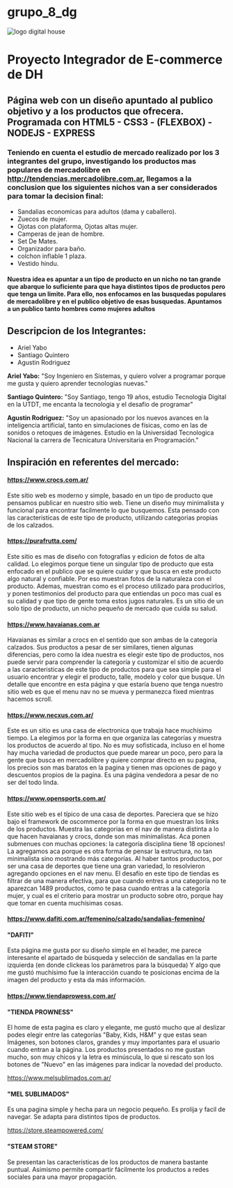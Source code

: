 # grupo_8_dg

![logo digital house](https://www.digitalhouse.com/ar/logo-dh-blanco.png)

# Proyecto Integrador de E-commerce de DH

## Página web con un diseño apuntado al publico objetivo y a los productos que ofrecera. Programada con HTML5 - CSS3 - (FLEXBOX) - NODEJS - EXPRESS

### Teniendo en cuenta el estudio de mercado realizado por los 3 integrantes del grupo, investigando los productos mas populares de mercadolibre en http://tendencias.mercadolibre.com.ar, llegamos a la conclusion que los siguientes nichos van a ser considerados para tomar la decision final:

*   Sandalias economicas para adultos (dama y caballero).
*   Zuecos de mujer.
*   Ojotas con plataforma, Ojotas altas mujer.
*   Camperas de jean de hombre.
*   Set De Mates.
*   Organizador para baño.
*   colchon inflable 1 plaza.
*   Vestido hindu.

#### Nuestra idea es apuntar a un tipo de producto en un nicho no tan grande que abarque lo suficiente para que haya distintos tipos de productos pero que tenga un limite. Para ello, nos enfocamos en las busquedas populares de mercadolibre y en el publico objetivo de esas busquedas. Apuntamos a un publico tanto hombres como mujeres adultos

## Descripcion de los Integrantes:
*   Ariel Yabo
*   Santiago Quintero
*   Agustin Rodriguez

**Ariel Yabo:** "Soy Ingeniero en Sistemas, y quiero volver a programar porque me gusta y quiero aprender tecnologias nuevas."

**Santiago Quintero:** "Soy Santiago, tengo 19 años, estudio Tecnologia Digital en la UTDT, me encanta la tecnologia y el desafio de programar"

**Agustin Rodriguez:** "Soy un apasionado por los nuevos avances en la inteligencia artificial, tanto en simulaciones de físicas, como en las de sonidos o retoques de imágenes. Estudio en la Universidad Tecnologica Nacional la carrera de Tecnicatura Universitaria en Programación."

## Inspiración en referentes del mercado:

#### https://www.crocs.com.ar/

Este sitio web es moderno y simple, basado en un tipo de producto que pensamos publicar en nuestro sitio web. Tiene un diseño muy minimalista y funcional para encontrar facilmente lo que busquemos. Esta pensado con las caracteristicas de este tipo de producto, utilizando categorias propias de los calzados. 

#### https://purafrutta.com/

Este sitio es mas de diseño con fotografías y edicion de fotos de alta calidad. Lo elegimos porque tiene un singular tipo de producto que esta enfocado en el publico que se quiere cuidar y que busca en este producto algo natural y confiable. Por eso muestran fotos de la naturaleza con el producto. Ademas, muestran como es el proceso utilizado para producirlos, y ponen testimonios del producto para que entiendas un poco mas cual es su calidad y que tipo de gente toma estos jugos naturales. Es un sitio de un solo tipo de producto, un nicho pequeño de mercado que cuida su salud. 

#### https://www.havaianas.com.ar

Havaianas es similar a crocs en el sentido que son ambas de la categoría calzados. Sus productos a pesar de ser similares, tienen algunas diferencias, pero como la idea nuestra es elegir este tipo de productos, nos puede servir para comprender la categoría y customizar el sitio de acuerdo a las caracteristicas de este tipo de productos para que sea simple para el usuario encontrar y elegir el producto, talle, modelo y color que busque. Un detalle que encontre en esta página y que estaría bueno que tenga nuestro sitio web es que el menu nav no se mueva y permanezca fixed mientras hacemos scroll. 

#### https://www.necxus.com.ar/ 

Este es un sitio es una casa de electronica que trabaja hace muchísimo tiempo. La elegimos por la forma en que organiza las categorías y muestra los productos de acuerdo al tipo. No es muy sofisticada, incluso en el home hay mucha variedad de productos que puede marear un poco, pero para la gente que busca en mercadolibre y quiere comprar directo en su pagina, los precios son mas baratos en la pagina y tienen mas opciones de pago y descuentos propios de la pagina. Es una página vendedora a pesar de no ser del todo linda. 

#### https://www.opensports.com.ar/

Este sitio web es el típico de una casa de deportes. Pareciera que se hizo bajo el framework de oscommerce por la forma en que muestran los links de los productos. Muestra las categorias en el nav de manera distinta a lo que hacen havaianas y crocs, donde son mas minimalistas. Aca ponen submenues con muchas opciones: la categoría disciplina tiene 18 opciones! La agregamos aca porque es otra forma de pensar la estructura, no tan minimalista sino mostrando más categorías. Al haber tantos productos, por ser una casa de deportes que tiene una gran variedad, lo resolvieron agregando opciones en el nav menu. El desafío en este tipo de tiendas es filtrar de una manera efectiva, para que cuando entres a una categoría no te aparezcan 1489 productos, como te pasa cuando entras a la categoría mujer, y cual es el criterio para mostrar un producto sobre otro, porque hay que tomar en cuenta muchísimas cosas. 

#### https://www.dafiti.com.ar/femenino/calzado/sandalias-femenino/

#### **"DAFITI"**

Esta página me gusta por su diseño simple en el header, me parece interesante el apartado de búsqueda y selección de sandalias en la parte izquierda (en donde clickeas los parámetros para la búsqueda) Y algo que me gustó muchísimo fue la interacción cuando te posicionas encima de la imagen del producto y esta da más información.

#### https://www.tiendaprowess.com.ar/

#### **"TIENDA PROWNESS"**

El home de esta pagina es claro y elegante, me gustó mucho que al deslizar podes elegir entre las categorías "Baby, Kids, H&M" y que estas sean Imágenes, son botones claros, grandes y muy importantes para el usuario cuando entran a la página. Los productos presentados no me gustan mucho, son muy chicos y la letra es minúscula, lo que si rescato son los botones de "Nuevo" en las imágenes para indicar la novedad del producto.

https://www.melsublimados.com.ar/

#### **"MEL SUBLIMADOS"**

Es una pagina simple y hecha para un negocio pequeño. Es prolija y facil de navegar. Se adapta para distintos tipos de productos.

https://store.steampowered.com/

#### **"STEAM STORE"**

Se presentan las características de los productos de manera bastante puntual. Asimismo permite compartir fácilmente los productos a redes sociales para una mayor propagación.
